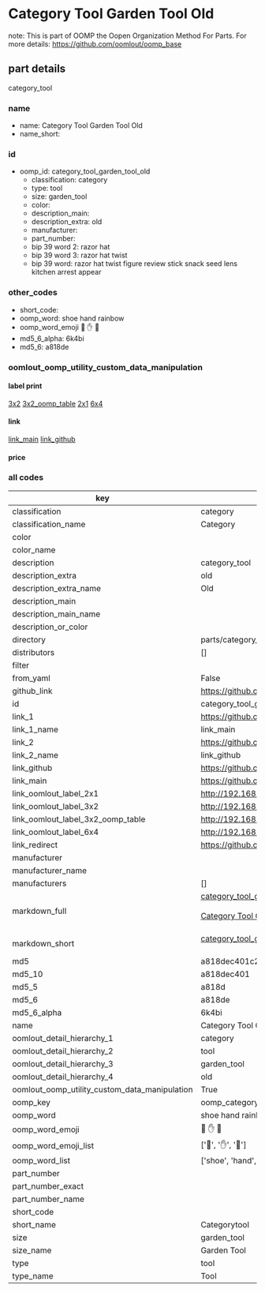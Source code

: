 # Category Tool Garden Tool Old  

note: This is part of OOMP the Oopen Organization Method For Parts. For more details: https://github.com/oomlout/oomp_base

##  part details
  



category_tool



### name
* name: Category Tool Garden Tool Old
* name_short: 
### id
* oomp_id: category_tool_garden_tool_old
  * classification: category
  * type: tool
  * size: garden_tool
  * color: 
  * description_main: 
  * description_extra: old
  * manufacturer: 
  * part_number: 
  * bip 39 word 2: razor hat
  * bip 39 word 3: razor hat twist
  * bip 39 word: razor hat twist figure review stick snack seed lens kitchen arrest appear

### other_codes
* short_code: 
* oomp_word: shoe hand rainbow
* oomp_word_emoji :shoe: :hand: :rainbow:
* md5_6_alpha: 6k4bi
* md5_6: a818de






### oomlout_oomp_utility_custom_data_manipulation
#### label print
[3x2](http://192.168.1.245:1112/?label=oomp%206k4bi)
[3x2_oomp_table](http://192.168.1.108:1112/?label=oomp%206k4bi)
[2x1](http://192.168.1.242:1112/?label=oomp%206k4bi)
[6x4](http://192.168.1.55:1112/?label=oomp%206k4bi)    

#### link

[link_main](https://github.com/oomlout/oomlout_oomp_version_1_messy/tree/main/parts/category_tool_garden_tool_old) [link_github](https://github.com/oomlout/oomlout_oomp_version_1_messy/tree/main/parts/category_tool_garden_tool_old)                             

#### price







### all codes 
| key | value |  
| --- | --- |  
| classification | category |  
| classification_name | Category |  
| color |  |  
| color_name |  |  
| description | category_tool |  
| description_extra | old |  
| description_extra_name | Old |  
| description_main |  |  
| description_main_name |  |  
| description_or_color |   |  
| directory | parts/category_tool_garden_tool_old |  
| distributors | [] |  
| filter |  |  
| from_yaml | False |  
| github_link | https://github.com/oomlout/oomlout_oomp_part_src/tree/main/parts/category_tool_garden_tool_old |  
| id | category_tool_garden_tool_old |  
| link_1 | https://github.com/oomlout/oomlout_oomp_version_1_messy/tree/main/parts/category_tool_garden_tool_old |  
| link_1_name | link_main |  
| link_2 | https://github.com/oomlout/oomlout_oomp_version_1_messy/tree/main/parts/category_tool_garden_tool_old |  
| link_2_name | link_github |  
| link_github | https://github.com/oomlout/oomlout_oomp_version_1_messy/tree/main/parts/category_tool_garden_tool_old |  
| link_main | https://github.com/oomlout/oomlout_oomp_version_1_messy/tree/main/parts/category_tool_garden_tool_old |  
| link_oomlout_label_2x1 | http://192.168.1.242:1112/?label=oomp%206k4bi |  
| link_oomlout_label_3x2 | http://192.168.1.245:1112/?label=oomp%206k4bi |  
| link_oomlout_label_3x2_oomp_table | http://192.168.1.108:1112/?label=oomp%206k4bi |  
| link_oomlout_label_6x4 | http://192.168.1.55:1112/?label=oomp%206k4bi |  
| link_redirect | https://github.com/oomlout/oomlout_oomp_version_1_messy/tree/main/parts/category_tool_garden_tool_old |  
| manufacturer |  |  
| manufacturer_name |  |  
| manufacturers | [] |  
| markdown_full | [category_tool_garden_tool_old](none)<br>[](none)<br>[Category Tool Garden Tool Old](none)<br><br> |  
| markdown_short | [category_tool_garden_tool_old](none)<br><br> |  
| md5 | a818dec401c2f9a356dc4561d71a6595 |  
| md5_10 | a818dec401 |  
| md5_5 | a818d |  
| md5_6 | a818de |  
| md5_6_alpha | 6k4bi |  
| name | Category Tool Garden Tool Old |  
| oomlout_detail_hierarchy_1 | category |  
| oomlout_detail_hierarchy_2 | tool |  
| oomlout_detail_hierarchy_3 | garden_tool |  
| oomlout_detail_hierarchy_4 | old |  
| oomlout_oomp_utility_custom_data_manipulation | True |  
| oomp_key | oomp_category_tool_garden_tool_old |  
| oomp_word | shoe hand rainbow |  
| oomp_word_emoji | :shoe: :hand: :rainbow: |  
| oomp_word_emoji_list | [':shoe:', ':hand:', ':rainbow:'] |  
| oomp_word_list | ['shoe', 'hand', 'rainbow'] |  
| part_number |  |  
| part_number_exact |  |  
| part_number_name |  |  
| short_code |  |  
| short_name | Categorytool |  
| size | garden_tool |  
| size_name | Garden Tool |  
| type | tool |  
| type_name | Tool |  
